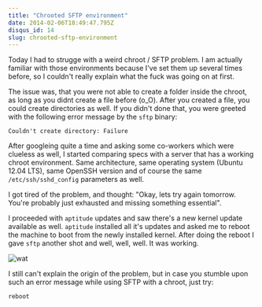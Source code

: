 ```yaml
---
title: "Chrooted SFTP environment"
date: 2014-02-06T18:49:47.795Z
disqus_id: 14
slug: chrooted-sftp-environment
---
```


Today I had to strugge with a weird chroot / SFTP problem. I am actually familiar with those environments because I've set them up several times before, so I couldn't really explain what the fuck was going on at first.

The issue was, that you were not able to create a folder inside the chroot, as long as you didnt create a file before (o_O). After you created a file, you could create directories as well. If you didn't done that, you were greeted with the following error message by the `sftp` binary:

```
Couldn't create directory: Failure
```

After googleing quite a time and asking some co-workers which were clueless as well, I started comparing specs with a server that has a working chroot environment. Same architecture, same operating system (Ubuntu 12.04 LTS), same OpenSSH version and of course the same `/etc/ssh/sshd_config` parameters as well.

I got tired of the problem, and thought: "Okay, lets try again tomorrow. You're probably just exhausted and missing something essential".

I proceeded with `aptitude` updates and saw there's a new kernel update available as well. `aptitude` installed all it's updates and asked me to reboot the machine to boot from the newly installed kernel. After doing the reboot I gave `sftp` another shot and well, well, well. It was working.

![wat](/assets/images/posts/chrooted-sftp-environment/1.gif)

I still can't explain the origin of the problem, but in case you stumble upon such an error message while using SFTP with a chroot, just try:

```shell
reboot
```
